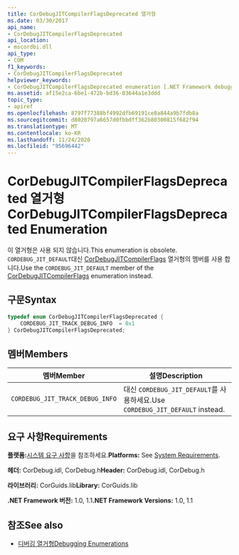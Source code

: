 ```yaml
---
title: CorDebugJITCompilerFlagsDeprecated 열거형
ms.date: 03/30/2017
api_name:
- CorDebugJITCompilerFlagsDeprecated
api_location:
- mscordbi.dll
api_type:
- COM
f1_keywords:
- CorDebugJITCompilerFlagsDeprecated
helpviewer_keywords:
- CorDebugJITCompilerFlagsDeprecated enumeration [.NET Framework debugging]
ms.assetid: af15e2ca-6be1-472b-bd36-03644a1e3ddd
topic_type:
- apiref
ms.openlocfilehash: 8797f77388bf4992dfb69191ce8a844a9b7fdb8a
ms.sourcegitcommit: d8020797a6657d0fbbdff362b80300815f682f94
ms.translationtype: MT
ms.contentlocale: ko-KR
ms.lasthandoff: 11/24/2020
ms.locfileid: "95696442"
---
```

# <a name="cordebugjitcompilerflagsdeprecated-enumeration"></a><span data-ttu-id="d2cfd-102">CorDebugJITCompilerFlagsDeprecated 열거형</span><span class="sxs-lookup"><span data-stu-id="d2cfd-102">CorDebugJITCompilerFlagsDeprecated Enumeration</span></span>

<span data-ttu-id="d2cfd-103">이 열거형은 사용 되지 않습니다.</span><span class="sxs-lookup"><span data-stu-id="d2cfd-103">This enumeration is obsolete.</span></span> <span data-ttu-id="d2cfd-104">`CORDEBUG_JIT_DEFAULT`대신 [CorDebugJITCompilerFlags](cordebugjitcompilerflags-enumeration.md) 열거형의 멤버를 사용 합니다.</span><span class="sxs-lookup"><span data-stu-id="d2cfd-104">Use the `CORDEBUG_JIT_DEFAULT` member of the [CorDebugJITCompilerFlags](cordebugjitcompilerflags-enumeration.md) enumeration instead.</span></span>  
  
## <a name="syntax"></a><span data-ttu-id="d2cfd-105">구문</span><span class="sxs-lookup"><span data-stu-id="d2cfd-105">Syntax</span></span>  
  
```cpp  
typedef enum CorDebugJITCompilerFlagsDeprecated {  
    CORDEBUG_JIT_TRACK_DEBUG_INFO  = 0x1  
} CorDebugJITCompilerFlagsDeprecated;  
```  
  
## <a name="members"></a><span data-ttu-id="d2cfd-106">멤버</span><span class="sxs-lookup"><span data-stu-id="d2cfd-106">Members</span></span>  
  
|<span data-ttu-id="d2cfd-107">멤버</span><span class="sxs-lookup"><span data-stu-id="d2cfd-107">Member</span></span>|<span data-ttu-id="d2cfd-108">설명</span><span class="sxs-lookup"><span data-stu-id="d2cfd-108">Description</span></span>|  
|------------|-----------------|  
|`CORDEBUG_JIT_TRACK_DEBUG_INFO`|<span data-ttu-id="d2cfd-109">대신 `CORDEBUG_JIT_DEFAULT`를 사용하세요.</span><span class="sxs-lookup"><span data-stu-id="d2cfd-109">Use `CORDEBUG_JIT_DEFAULT` instead.</span></span>|  
  
## <a name="requirements"></a><span data-ttu-id="d2cfd-110">요구 사항</span><span class="sxs-lookup"><span data-stu-id="d2cfd-110">Requirements</span></span>  

 <span data-ttu-id="d2cfd-111">**플랫폼:**[시스템 요구 사항](../../get-started/system-requirements.md)을 참조하세요.</span><span class="sxs-lookup"><span data-stu-id="d2cfd-111">**Platforms:** See [System Requirements](../../get-started/system-requirements.md).</span></span>  
  
 <span data-ttu-id="d2cfd-112">**헤더:** CorDebug.idl, CorDebug.h</span><span class="sxs-lookup"><span data-stu-id="d2cfd-112">**Header:** CorDebug.idl, CorDebug.h</span></span>  
  
 <span data-ttu-id="d2cfd-113">**라이브러리:** CorGuids.lib</span><span class="sxs-lookup"><span data-stu-id="d2cfd-113">**Library:** CorGuids.lib</span></span>  
  
 <span data-ttu-id="d2cfd-114">**.NET Framework 버전:** 1.0, 1.1</span><span class="sxs-lookup"><span data-stu-id="d2cfd-114">**.NET Framework Versions:** 1.0, 1.1</span></span>  
  
## <a name="see-also"></a><span data-ttu-id="d2cfd-115">참조</span><span class="sxs-lookup"><span data-stu-id="d2cfd-115">See also</span></span>

- [<span data-ttu-id="d2cfd-116">디버깅 열거형</span><span class="sxs-lookup"><span data-stu-id="d2cfd-116">Debugging Enumerations</span></span>](debugging-enumerations.md)
